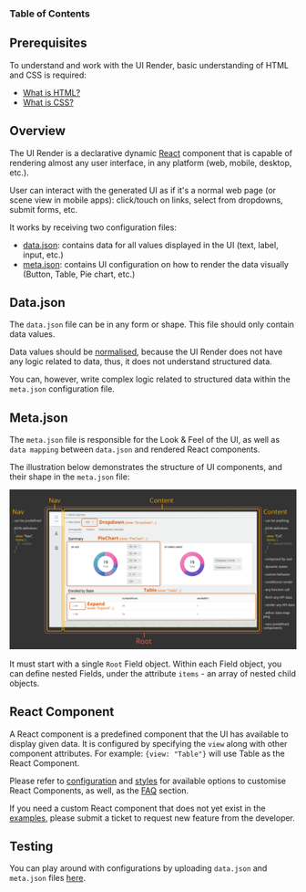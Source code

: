 ### Table of Contents

## Prerequisites

To understand and work with the UI Render, basic understanding of HTML and CSS is required:
- [What is HTML?](https://www.w3schools.com/whatis/whatis_html.asp)
- [What is CSS?](https://www.w3schools.com/whatis/whatis_css.asp)


## Overview

The UI Render is a declarative dynamic [React](https://reactjs.org/) component that is capable of rendering almost any user interface, in any platform (web, mobile, desktop, etc.).

User can interact with the generated UI as if it's a normal web page (or scene view in mobile apps): click/touch on links, select from dropdowns, submit forms, etc.

It works by receiving two configuration files:
- [data.json](#datajson): contains data for all values displayed in the UI (text, label, input, etc.)
- [meta.json](#metajson): contains UI configuration on how to render the data visually (Button, Table, Pie chart, etc.)


## Data.json

The `data.json` file can be in any form or shape. This file should only contain data values. 

Data values should be [normalised](https://docs.microsoft.com/en-us/office/troubleshoot/access/database-normalization-description), because the UI Render does not have any logic related to data, thus, it does not understand structured data.

You can, however, write complex logic related to structured data within the `meta.json` configuration file.

## Meta.json

The `meta.json` file is responsible for the Look & Feel of the UI, as well as `data mapping` between `data.json` and rendered React components.

The illustration below demonstrates the structure of UI components, and their shape in the `meta.json` file:

![ui-architecture](/static/images/ui-architecture.png)

It must start with a single `Root` Field object. Within each Field object, you can define nested Fields, under the attribute `items` - an array of nested child objects.

## React Component

A React component is a predefined component that the UI has available to display given data. 
It is configured by specifying the `view` along with other component attributes.
For example: `{view: "Table"}` will use Table as the React Component.

Please refer to [configuration](/docs/configuration) and [styles](/docs/styles) for available options to customise React Components, as well, as the [FAQ](/docs/faq) section.

If you need a custom React component that does not yet exist in the [examples](/docs/examples), please submit a ticket to request new feature from the developer.

## Testing

You can play around with configurations by uploading `data.json` and `meta.json` files [here](/demo).
